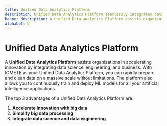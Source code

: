 ```yaml
---
title: Unified Data Analytics Platform
description: Unified Data Analytics Platform seamlessly integrates data science, engineering, and business. Rapidly prepare, clean massive-scale data without limitations.
banner_description: A Unified Data Analytics Platform assists organizations in accelerating innovation by integrating data science, engineering, and business. With IOMETE as your Unified Data Analytics Platform, you can rapidly prepare and clean data on a massive scale without limitations.
alphabet: U
---
```


# Unified Data Analytics Platform

A **Unified Data Analytics Platform** assists organizations in accelerating innovation by integrating data science, engineering, and business. With IOMETE as your Unified Data Analytics Platform, you can rapidly prepare and clean data on a massive scale without limitations. The platform also allows you to continuously train and deploy ML models for all your artificial intelligence applications.

The top 3 advantages of a Unified Data Analytics Platform are:

1.  **Accelerate innovation with big data**
2.  **Simplify big data processing**
3.  **Integrate data science and data engineering**

